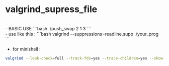 # valgrind_supress_file
<br>
 - BASIC USE
```bash
./push_swap 2 1 3
```
<br>
 - use like this :
```bash
valgrind --suppressions=readline.supp ./your_prog
```

<br>

 - for minishell : 
```bash
valgrind --leak-check=full --track-fds=yes --trace-children=yes --show-leak-kinds=all --suppressions=readline.supp ./minishell
```
